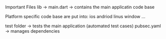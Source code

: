 Important Files
lib -> main.dart 
   -> contains the main applicatin code base

Platform specific code base are put into:
ios
andriod
linus
window
...

test folder -> tests the main application (automated test cases)
pubsec.yaml -> manages dependencies
